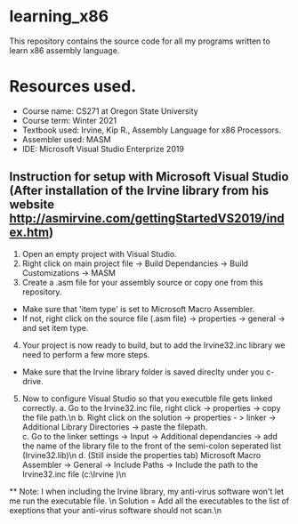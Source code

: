 # learning_x86
This repository contains the source code for all my programs written to learn x86 assembly language.

# Resources used.
- Course name: CS271 at Oregon State University
- Course term: Winter 2021
- Textbook used: Irvine, Kip R., Assembly Language for x86 Processors.
- Assembler used: MASM
- IDE: Microsoft Visual Studio Enterprize 2019

## Instruction for setup with Microsoft Visual Studio (After installation of the Irvine library from his website http://asmirvine.com/gettingStartedVS2019/index.htm)
1. Open an empty project with Visual Studio.
2. Right click on main project file -> Build Dependancies -> Build Customizations -> MASM
3. Create a .asm file for your assembly source or copy one from this repository.
  - Make sure that 'item type' is set to Microsoft Macro Assembler.
  - If not, right click on the source file (.asm file) -> properties -> general -> and set item type.
4. Your project is now ready to build, but to add the Irvine32.inc library we need to perform a few more steps.
  - Make sure that the Irvine library folder is saved direclty under you c-drive.
5. Now to configure Visual Studio so that you executble file gets linked correctly.
  a. Go to the Irvine32.inc file, right click -> properties -> copy the file path.\n
  b. Right click on the solution -> properties - > linker -> Additional Library Directories -> paste the filepath.</br>
  c. Go to the linker settings -> Input -> Additional dependancies -> add the name of the library file to the front of the semi-colon
    seperated list (Irvine32.lib)\n
  d. (Still inside the properties tab) Microsoft Macro Assembler -> General -> Include Paths -> Include the path to the Irvine32.inc file (c:\Irvine )\n
  
  ** Note: I when including the Irvine library, my anti-virus software won't let me run the executable file. \n
            Solution = Add all the executables to the list of exeptions that your anti-virus software should not scan.\n
